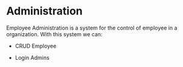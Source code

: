 # Administration

Employee Administration is a system for the control of employee in a organization. With this system we can:

* CRUD Employee

* Login Admins
